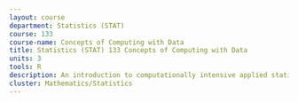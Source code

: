 ```yaml
---
layout: course 
department: Statistics (STAT)
course: 133
course-name: Concepts of Computing with Data
title: Statistics (STAT) 133 Concepts of Computing with Data
units: 3
tools: R
description: An introduction to computationally intensive applied statistics. Topics will include organization and use of databases, visualization and graphics, statistical learning and data mining, model validation procedures, and the presentation of results.
cluster: Mathematics/Statistics
---
```

